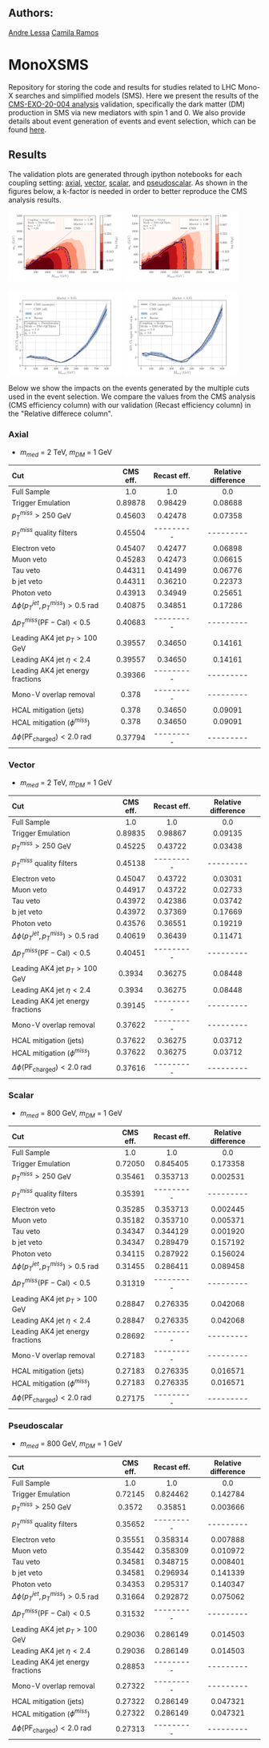 ## Authors: ##
[Andre Lessa](mailto:andre.lessa@ufabc.edu.br)
[Camila Ramos](mailto:ramos.camila@ufabc.edu.br)

# MonoXSMS

Repository for storing the code and results for studies related to LHC Mono-X searches and simplified models (SMS). Here we present the results of the [CMS-EXO-20-004 analysis](http://cms-results.web.cern.ch/cms-results/public-results/publications/EXO-20-004/index.html) validation, specifically the dark matter (DM) production in SMS via new mediators with spin 1 and 0. We also provide details about event generation of events and event selection, which can be found [here](generation-and-selection.md).


## Results ##

The validation plots are generated through ipython notebooks for each coupling setting: [axial](../../notebooks/plotValidation-Axial.ipynb), [vector](../../notebooks/plotValidation-Vector.ipynb), [scalar](../../notebooks/plotValidation-Scalar.ipynb), and [pseudoscalar](../../notebooks/plotValidation-Pseudoscalar.ipynb). As shown in the figures below, a k-factor is needed in order to better reproduce the CMS analysis results.


<p float="left">
    <img src="../../notebooks/cms-exo-20-004-axial-comp.png" alt="Exclusion curve axial" width=45% height=45% />
    <img src="../../notebooks/cms-exo-20-004-vector-comp.png" alt="Exclusion curve vector" width=45% height=45%/>
</p>
<p float="left">
    <img src="../../notebooks/cms-exo-20-004-pseudoscalar.png" alt="UL on mu pseudoscalar" width=45% height=45% />
    <img src="../../notebooks/cms_exo_20_004_scalar.png" alt="UL on mu scalar" width=45% height=45%/>
</p>

Below we show the impacts on the events generated by the multiple cuts used in the event selection. We compare the values from the CMS analysis (CMS efficiency column) with our validation (Recast efficiency column) in the "Relative differece column".

### Axial ###

 * $m_{med}$ = 2 TeV, $m_{DM}$ = 1 GeV
 
  |	 			Cut			 	|	CMS eff.    |	 Recast eff.     |   Relative difference   |
  | :---------------------------------------------------------- | :---------------: | :---------------:  |   :-----------------:   |
  |			     Full Sample		        |	1.0	    |	     1.0         |	     0.0	   |
  |	 		  Trigger Emulation		        |     0.89878	    |      0.98429  	 |	   0.08688 	   |
  | 		       $p_{T}^{miss} > 250$ GeV		 	|     0.45603 	    |	   0.42478	 |	   0.07358	   |
  | 		   $p_{T}^{miss}$ quality filters		|     0.45504	    |     ---------      |	  ---------  	   |
  |     		  Electron veto 		        |     0.45407	    |	   0.42477	 |	   0.06898	   |
  |			    Muon veto			 	|     0.45283       |	   0.42473	 |	   0.06615	   |
  |     		    Tau veto				|     0.44311       |	   0.41499	 |	   0.06776	   |
  |     		   b jet veto				|     0.44311	    |	   0.36210	 |         0.22373	   |
  |       		  Photon veto				|     0.43913       |	   0.34949	 |	   0.25651	   |
  |  	  $\Delta \phi (p_{T}^{jet}, p_{T}^{miss}) > 0.5$ rad   |     0.40875       |	   0.34851	 |	   0.17286	   |
  |	$\Delta p_{T}^{miss} (\mathrm{PF}-\mathrm{Cal}) < 0.5$  |     0.40683 	    |	  ---------	 |	  ---------	   |
  |     	Leading AK4 jet  $p_{T} > 100$ GeV	 	|     0.39557       |	   0.34650	 |	   0.14161	   |
  |     	   Leading AK4 jet  $\eta < 2.4$		|     0.39557       |	   0.34650	 |	   0.14161	   |
  |     	Leading AK4 jet  energy fractions		|     0.39366	    |	  ---------	 |	  ---------	   |
  |     	    Mono-V overlap removal			|     0.378	    |	  ---------	 |	  ---------	   |
  |  	 	    HCAL mitigation (jets)	 		|     0.378         |	   0.34650	 |	   0.09091	   |
  |   	   	HCAL mitigation ($\phi^{miss}$)			|     0.378         |	   0.34650	 |	   0.09091	   |
  |   $\Delta \phi(\mathrm{PF}_{\mathrm{charged}}) < 2.0$ rad   |     0.37794       |	  ---------	 |	  ---------	   |
  
### Vector ###

  * $m_{med}$ = 2 TeV, $m_{DM}$ = 1 GeV

  |	 			Cut			 	|	CMS eff.    |	 Recast eff.     |   Relative difference   |
  | :---------------------------------------------------------- | :---------------: | :---------------:  |   :-----------------:   |
  |			     Full Sample		        |	1.0	    |	     1.0         |	     0.0	   |
  |	 		  Trigger Emulation		        |     0.89835	    |      0.98867  	 |	   0.09135 	   |
  | 		       $p_{T}^{miss} > 250$ GeV		 	|     0.45225 	    |	   0.43722	 |	   0.03438	   |
  | 		   $p_{T}^{miss}$ quality filters		|     0.45138	    |     ---------      |	  ---------  	   |
  |     		  Electron veto 		        |     0.45047	    |	   0.43722	 |	   0.03031	   |
  |			    Muon veto			 	|     0.44917       |	   0.43722	 |	   0.02733	   |
  |     		    Tau veto				|     0.43972       |	   0.42386	 |	   0.03742	   |
  |     		   b jet veto				|     0.43972	    |	   0.37369	 |         0.17669	   |
  |       		  Photon veto				|     0.43576       |	   0.36551	 |	   0.19219	   |
  |  	  $\Delta \phi (p_{T}^{jet}, p_{T}^{miss}) > 0.5$ rad   |     0.40619       |	   0.36439	 |	   0.11471	   |
  |	$\Delta p_{T}^{miss} (\mathrm{PF}-\mathrm{Cal}) < 0.5$  |     0.40451 	    |	  ---------	 |	  ---------	   |
  |     	Leading AK4 jet  $p_{T} > 100$ GeV	 	|     0.3934        |	   0.36275	 |	   0.08448	   |
  |     	   Leading AK4 jet  $\eta < 2.4$		|     0.3934        |	   0.36275	 |	   0.08448	   |
  |     	Leading AK4 jet  energy fractions		|     0.39145	    |	  ---------	 |	  ---------	   |
  |     	    Mono-V overlap removal			|     0.37622	    |	  ---------	 |	  ---------	   |
  |  	 	    HCAL mitigation (jets)	 		|     0.37622       |	   0.36275	 |	   0.03712	   |
  |   	   	HCAL mitigation ($\phi^{miss}$)			|     0.37622       |	   0.36275	 |	   0.03712	   |
  |   $\Delta \phi(\mathrm{PF}_{\mathrm{charged}}) < 2.0$ rad   |     0.37616       |	  ---------	 |	  ---------	   |
  
  
### Scalar ###

  * $m_{med}$ = 800 GeV, $m_{DM}$ = 1 GeV

  |	 			Cut			 	|	CMS eff.    |	 Recast eff.     |   Relative difference   |
  | :---------------------------------------------------------- | :---------------: | :---------------:  |   :-----------------:   |
  |			     Full Sample		        |	1.0	    |	     1.0         |	     0.0	   |
  |	 		  Trigger Emulation		        |     0.72050	    |      0.845405  	 |	   0.173358	   |
  | 		       $p_{T}^{miss} > 250$ GeV		 	|     0.35461 	    |	   0.353713	 |	   0.002531	   |
  | 		   $p_{T}^{miss}$ quality filters		|     0.35391	    |     ---------      |	  ---------  	   |
  |     		  Electron veto 		        |     0.35285	    |	   0.353713	 |	   0.002445	   |
  |			    Muon veto			 	|     0.35182       |	   0.353710	 |	   0.005371	   |
  |     		    Tau veto				|     0.34347       |	   0.344129	 |	   0.001920	   |
  |     		   b jet veto				|     0.34347	    |	   0.289479	 |         0.157192	   |
  |       		  Photon veto				|     0.34115       |	   0.287922	 |	   0.156024	   |
  |  	  $\Delta \phi (p_{T}^{jet}, p_{T}^{miss}) > 0.5$ rad   |     0.31455       |	   0.286411	 |	   0.089458	   |
  |	$\Delta p_{T}^{miss} (\mathrm{PF}-\mathrm{Cal}) < 0.5$  |     0.31319 	    |	  ---------	 |	  ---------	   |
  |     	Leading AK4 jet  $p_{T} > 100$ GeV	 	|     0.28847       |	   0.276335	 |	   0.042068	   |
  |     	   Leading AK4 jet  $\eta < 2.4$		|     0.28847       | 	   0.276335	 |	   0.042068	   |
  |     	Leading AK4 jet  energy fractions		|     0.28692	    |	  ---------	 |	  ---------	   |
  |     	    Mono-V overlap removal			|     0.27183	    |	  ---------	 |	  ---------	   |
  |  	 	    HCAL mitigation (jets)	 		|     0.27183       |	   0.276335	 |	   0.016571	   |
  |   	   	HCAL mitigation ($\phi^{miss}$)			|     0.27183       |	   0.276335	 |	   0.016571	   |
  |   $\Delta \phi(\mathrm{PF}_{\mathrm{charged}}) < 2.0$ rad   |     0.27175       |	  ---------	 |	  ---------	   |
  
  
### Pseudoscalar ###

  * $m_{med}$ = 800 GeV, $m_{DM}$ = 1 GeV

  |	 			Cut			 	|	CMS eff.    |	 Recast eff.     |   Relative difference   |
  | :---------------------------------------------------------- | :---------------: | :---------------:  |   :-----------------:   |
  |			     Full Sample		        |	1.0	    |	     1.0         |	     0.0	   |
  |	 		  Trigger Emulation		        |     0.72145	    |      0.824462  	 |	   0.142784	   |
  | 		       $p_{T}^{miss} > 250$ GeV		 	|     0.3572 	    |	   0.35851	 |	   0.003666	   |
  | 		   $p_{T}^{miss}$ quality filters		|     0.35652	    |     ---------      |	  ---------  	   |
  |     		  Electron veto 		        |     0.35551	    |	   0.358314	 |	   0.007888	   |
  |			    Muon veto			 	|     0.35442       |	   0.358309	 |	   0.010972	   |
  |     		    Tau veto				|     0.34581       |	   0.348715	 |	   0.008401	   |
  |     		   b jet veto				|     0.34581	    |	   0.296934	 |         0.141339	   |
  |       		  Photon veto				|     0.34353       |	   0.295317	 |	   0.140347	   |
  |  	  $\Delta \phi (p_{T}^{jet}, p_{T}^{miss}) > 0.5$ rad   |     0.31664       |	   0.292872	 |	   0.075062	   |
  |	$\Delta p_{T}^{miss} (\mathrm{PF}-\mathrm{Cal}) < 0.5$  |     0.31532 	    |	  ---------	 |	  ---------	   |
  |     	Leading AK4 jet  $p_{T} > 100$ GeV	 	|     0.29036       |	   0.286149	 |	   0.014503	   |
  |     	   Leading AK4 jet  $\eta < 2.4$		|     0.29036       | 	   0.286149	 |	   0.014503	   |
  |     	Leading AK4 jet  energy fractions		|     0.28853	    |	  ---------	 |	  ---------	   |
  |     	    Mono-V overlap removal			|     0.27322	    |	  ---------	 |	  ---------	   |
  |  	 	    HCAL mitigation (jets)	 		|     0.27322       |	   0.286149	 |	   0.047321	   |
  |   	   	HCAL mitigation ($\phi^{miss}$)			|     0.27322       |	   0.286149	 |	   0.047321	   |
  |   $\Delta \phi(\mathrm{PF}_{\mathrm{charged}}) < 2.0$ rad   |     0.27313       |	  ---------	 |	  ---------	   |
  
  
  
  
  
  
  
